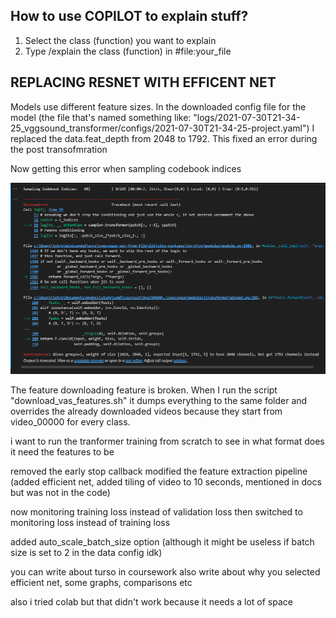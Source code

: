 ## How to use COPILOT to explain stuff?
1. Select the class (function) you want to explain
2. Type /explain the class (function) in #file:your_file

## REPLACING RESNET WITH EFFICENT NET
Models use different feature sizes. In the downloaded config file for the model (the file that's named something like: "logs/2021-07-30T21-34-25_vggsound_transformer/configs/2021-07-30T21-34-25-project.yaml") I replaced the data.feat_depth from 2048 to 1792. This fixed an error during the post transofmration

Now getting this error when sampling codebook indices

![alt text](image.png)


The feature downloading feature is broken. When I run the script "download_vas_features.sh" it dumps everything to the same folder and overrides the already downloaded videos because they start from video_00000 for every class.

i want to run the tranformer training from scratch to see in what format does it need the features to be


removed the early stop callback
modified the feature extraction pipeline (added efficient net, added tiling of video to 10 seconds, mentioned in docs but was not in the code)

now monitoring training loss instead of validation loss
then switched to monitoring loss instead of training loss

added auto_scale_batch_size option (although it might be useless if batch size is set to 2 in the data config idk)


you can write about turso in coursework
also write about why you selected efficient net, some graphs, comparisons etc


also i tried colab but that didn't work because it needs a lot of space